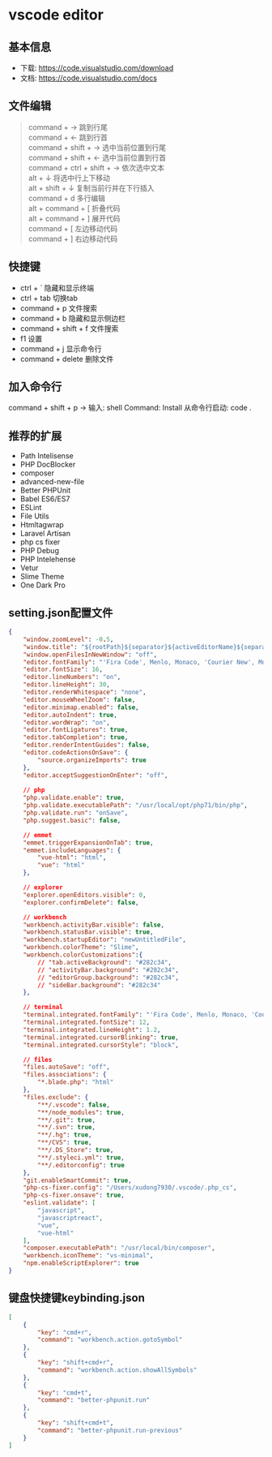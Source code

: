 vscode editor
================

## 基本信息
* 下载: https://code.visualstudio.com/download
* 文档: https://code.visualstudio.com/docs


## 文件编辑

> command + → 跳到行尾  
> command + ← 跳到行首  
> command + shift + → 选中当前位置到行尾  
> command + shift + ← 选中当前位置到行首  
> command + ctrl + shift + → 依次选中文本  
> alt + ↓  将选中行上下移动  
> alt + shift + ↓ 复制当前行并在下行插入  
> command + d 多行编辑  
> alt + command + [ 折叠代码  
> alt + command + ] 展开代码  
> command + [ 左边移动代码  
> command + ] 右边移动代码 

## 快捷键

* ctrl + ` 隐藏和显示终端  
* ctrl + tab 切换tab  
* command + p 文件搜索  
* command + b 隐藏和显示侧边栏  
* command + shift + f 文件搜索  
* f1 设置  
* command + j 显示命令行  
* command + delete 删除文件

## 加入命令行
command + shift + p -> 输入: shell Command: Install
从命令行启动: code .

## 推荐的扩展
* Path Intelisense
* PHP DocBlocker
* composer
* advanced-new-file
* Better PHPUnit
* Babel ES6/ES7
* ESLint
* File Utils
* Htmltagwrap
* Laravel Artisan
* php cs fixer
* PHP Debug
* PHP Intelehense
* Vetur
* Slime Theme
* One Dark Pro

## setting.json配置文件
```json
{
    "window.zoomLevel": -0.5,
    "window.title": "${rootPath}${separator}${activeEditorName}${separator}${activeEditorShort}",
    "window.openFilesInNewWindow": "off",
    "editor.fontFamily": "'Fira Code', Menlo, Monaco, 'Courier New', Monospace",
    "editor.fontSize": 16,
    "editor.lineNumbers": "on",
    "editor.lineHeight": 30,
    "editor.renderWhitespace": "none",
    "editor.mouseWheelZoom": false,
    "editor.minimap.enabled": false,
    "editor.autoIndent": true,
    "editor.wordWrap": "on",
    "editor.fontLigatures": true,
    "editor.tabCompletion": true,
    "editor.renderIntentGuides": false,
    "editor.codeActionsOnSave": {
        "source.organizeImports": true
    },
    "editor.acceptSuggestionOnEnter": "off",
    
    // php
    "php.validate.enable": true,
    "php.validate.executablePath": "/usr/local/opt/php71/bin/php",
    "php.validate.run": "onSave",
    "php.suggest.basic": false,

    // emmet
    "emmet.triggerExpansionOnTab": true,
    "emmet.includeLanguages": {
        "vue-html": "html",
        "vue": "html"
    },

    // explorer
    "explorer.openEditors.visible": 0,
    "explorer.confirmDelete": false,

    // workbench
    "workbench.activityBar.visible": false,
    "workbench.statusBar.visible": true,
    "workbench.startupEditor": "newUntitledFile",
    "workbench.colorTheme": "Slime",
    "workbench.colorCustomizations":{
        // "tab.activeBackground": "#282c34",
        // "activityBar.background": "#282c34",
        // "editorGroup.background": "#282c34",
        // "sideBar.background": "#282c34"
    },

    // terminal
    "terminal.integrated.fontFamily": "'Fira Code', Menlo, Monaco, 'Courier New', monospace",
    "terminal.integrated.fontSize": 12,
    "terminal.integrated.lineHeight": 1.2,
    "terminal.integrated.cursorBlinking": true,
    "terminal.integrated.cursorStyle": "block",

    // files
    "files.autoSave": "off",
    "files.associations": {
        "*.blade.php": "html"
    },
    "files.exclude": {
        "**/.vscode": false,
        "**/node_modules": true,
        "**/.git": true,
        "**/.svn": true,
        "**/.hg": true,
        "**/CVS": true,
        "**/.DS_Store": true,
        "**/.styleci.yml": true,
        "**/.editorconfig": true
    },
    "git.enableSmartCommit": true,
    "php-cs-fixer.config": "/Users/xudong7930/.vscode/.php_cs",
    "php-cs-fixer.onsave": true,
    "eslint.validate": [
        "javascript",
        "javascriptreact",
        "vue",
        "vue-html"
    ],
    "composer.executablePath": "/usr/local/bin/composer",
    "workbench.iconTheme": "vs-minimal",
    "npm.enableScriptExplorer": true
}
```


## 键盘快捷键keybinding.json
```json
[
    {
        "key": "cmd+r",
        "command": "workbench.action.gotoSymbol"
    },
    {
        "key": "shift+cmd+r",
        "command": "workbench.action.showAllSymbols"
    },
    {
        "key": "cmd+t",
        "command": "better-phpunit.run"
    },
    {
        "key": "shift+cmd+t",
        "command": "better-phpunit.run-previous"
    }
]
```

